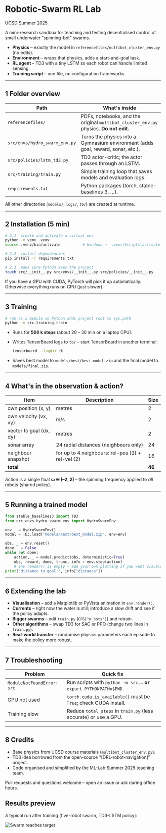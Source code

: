 # Robotic-Swarm RL Lab  
UCSD Summer 2025

A mini-research sandbox for teaching and testing decentralised control of small underwater "spinning-bot" swarms.

*   **Physics** – exactly the model in `referencefiles/multibot_cluster_env.py` (no edits).  
*   **Environment** – wraps that physics, adds a start-and-goal task.  
*   **RL agent** – TD3 with a tiny LSTM so each robot can handle limited sensing.  
*   **Training script** – one file, no configuration frameworks.

---

## 1  Folder overview

| Path | What's inside |
|------|---------------|
| `referencefiles/` | PDFs, notebooks, and the original `multibot_cluster_env.py` physics. **Do not edit.** |
| `src/envs/hydro_swarm_env.py` | Turns the physics into a Gymnasium environment (adds goal, reward, sonar, etc.). |
| `src/policies/lstm_td3.py` | TD3 actor-critic; the actor passes through an LSTM. |
| `src/training/train.py` | Simple training loop that saves models and evaluation logs. |
| `requirements.txt` | Python packages (torch, stable-baselines 3, …). |

All other directories (`models/`, `logs/`, `tb/`) are created at runtime.

---

## 2  Installation (5 min)

```bash
# 2.1  create and activate a virtual env
python -m venv .venv
source .venv/bin/activate          # Windows →  .venv\Scripts\activate

# 2.2  install dependencies
pip install -r requirements.txt

# 2.3  make sure Python sees the project
touch src/__init__.py src/envs/__init__.py src/policies/__init__.py
```

If you have a GPU with CUDA, PyTorch will pick it up automatically.  
Otherwise everything runs on CPU (just slower).

---

## 3  Training

```bash
# run as a module so Python adds project root to sys.path
python -m src.training.train
```

*   Runs for **500 k steps** (about 20 – 30 min on a laptop CPU).  
*   Writes TensorBoard logs to `tb/` – start TensorBoard in another terminal:  

    ```bash
    tensorboard --logdir tb
    ```

*   Saves best model to `models/best/best_model.zip` and the final model to `models/final.zip`.

---

## 4  What's in the observation & action?

| Item | Description | Size |
|------|-------------|------|
| own position (x, y) | metres | 2 |
| own velocity (vx, vy) | m/s   | 2 |
| vector to goal (dx, dy) | metres | 2 |
| sonar array | 24 radial distances (neighbours only) | 24 |
| neighbour snapshot | for up to 4 neighbours: rel-pos (2) + rel-vel (2) | 16 |
| **total** | | **46** |

Action is a single float **ω ∈ [–2, 2]** – the spinning frequency applied to *all* robots (shared policy).

---

## 5  Running a trained model

```python
from stable_baselines3 import TD3
from src.envs.hydro_swarm_env import HydroSwarmEnv

env   = HydroSwarmEnv()
model = TD3.load("models/best/best_model.zip", env=env)

obs, _ = env.reset()
done   = False
while not done:
    action, _ = model.predict(obs, deterministic=True)
    obs, reward, done, trunc, info = env.step(action)
    # env.render() is empty – add your own plotting if you want visuals
print("distance to goal:", info["distance"])
```

---

## 6  Extending the lab

* **Visualisation** – add a Matplotlib or PyVista animation in `env.render()`.  
* **Currents** – right now the water is still; introduce a slow drift and see if the policy adapts.  
* **Bigger swarms** – edit `train.py` (`CFG["n_bots"]`) and retrain.  
* **Other algorithms** – swap TD3 for SAC or PPO (change two lines in `train.py`).  
* **Real-world transfer** – randomise physics parameters each episode to make the policy more robust.

---

## 7  Troubleshooting

| Problem | Quick fix |
|---------|-----------|
| `ModuleNotFoundError: src` | Run scripts with `python -m src.…` **or** `export PYTHONPATH=$PWD`. |
| GPU not used | `torch.cuda.is_available()` must be `True`; check CUDA install. |
| Training slow | Reduce `total_steps` in `train.py` (less accurate) or use a GPU. |

---

## 8  Credits

* Base physics from UCSD course materials (`multibot_cluster_env.py`).  
* TD3 idea borrowed from the open-source "[DRL-robot-navigation]" project.  
* Code organised and simplified by the ML-Lab Summer 2025 teaching team.

Pull requests and questions welcome – open an issue or ask during office hours.

## Results preview  

A typical run after training (five-robot swarm, TD3-LSTM policy):

![Swarm reaches target](assets/demo_success.png)